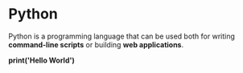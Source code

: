 # Python
Python is a programming language that can be used both for writing **command-line scripts** or building **web applications**.

**print('Hello World')**